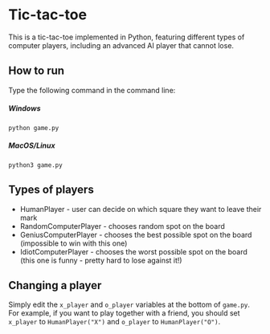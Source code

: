 # Tic-tac-toe
This is a tic-tac-toe implemented in Python, featuring different types of computer players, including an advanced AI player that cannot lose.
## How to run
Type the following command in the command line:
##### Windows
    python game.py
##### MacOS/Linux
    python3 game.py
## Types of players
* HumanPlayer - user can decide on which square they want to leave their mark
* RandomComputerPlayer - chooses random spot on the board
* GeniusComputerPlayer - chooses the best possible spot on the board (impossible to win with this one)
* IdiotComputerPlayer - chooses the worst possible spot on the board (this one is funny - pretty hard to lose against it!)
## Changing a player
Simply edit the `x_player` and `o_player` variables at the bottom of `game.py`. <br>
For example, if you want to play together with a friend, you should set `x_player` to `HumanPlayer("X")` and `o_player` to `HumanPlayer("O")`.
